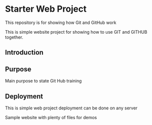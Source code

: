 # Starter Web Project

This repository is for showing how Git and GitHub work

This is simple website project for showing how to use GIT and GITHUB together.

## Introduction

## Purpose
Main purpose to state Git Hub training

## Deployment
This is simple web project deployment can be done on any server


Sample website with plenty of files for demos